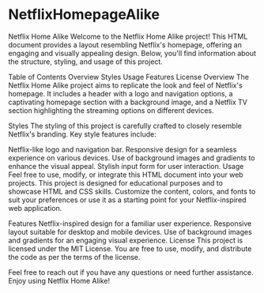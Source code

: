 # NetflixHomepageAlike
Netflix Home Alike
Welcome to the Netflix Home Alike project! This HTML document provides a layout resembling Netflix's homepage, offering an engaging and visually appealing design. Below, you'll find information about the structure, styling, and usage of this project.

Table of Contents
Overview
Styles
Usage
Features
License
Overview
The Netflix Home Alike project aims to replicate the look and feel of Netflix's homepage. It includes a header with a logo and navigation options, a captivating homepage section with a background image, and a Netflix TV section highlighting the streaming options on different devices.

Styles
The styling of this project is carefully crafted to closely resemble Netflix's branding. Key style features include:

Netflix-like logo and navigation bar.
Responsive design for a seamless experience on various devices.
Use of background images and gradients to enhance the visual appeal.
Stylish input form for user interaction.
Usage
Feel free to use, modify, or integrate this HTML document into your web projects. This project is designed for educational purposes and to showcase HTML and CSS skills. Customize the content, colors, and fonts to suit your preferences or use it as a starting point for your Netflix-inspired web application.

Features
Netflix-inspired design for a familiar user experience.
Responsive layout suitable for desktop and mobile devices.
Use of background images and gradients for an engaging visual experience.
License
This project is licensed under the MIT License. You are free to use, modify, and distribute the code as per the terms of the license.

Feel free to reach out if you have any questions or need further assistance. Enjoy using Netflix Home Alike!
